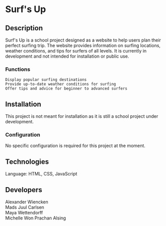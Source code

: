 # Surf's Up
## Description
Surf's Up is a school project designed as a website to help users plan their perfect surfing trip. The website provides information on surfing locations, weather conditions, and tips for surfers of all levels. It is currently in development and not intended for installation or public use.  

### Functions
    Display popular surfing destinations  
    Provide up-to-date weather conditions for surfing  
    Offer tips and advice for beginner to advanced surfers  

## Installation
This project is not meant for installation as it is still a school project under development.  

### Configuration
No specific configuration is required for this project at the moment.  

## Technologies
Language: HTML, CSS, JavaScript  

## Developers
Alexander Wiencken  
Mads Juul Carlsen  
Maya Wettendorff  
Michelle Won Prachan Alsing  
